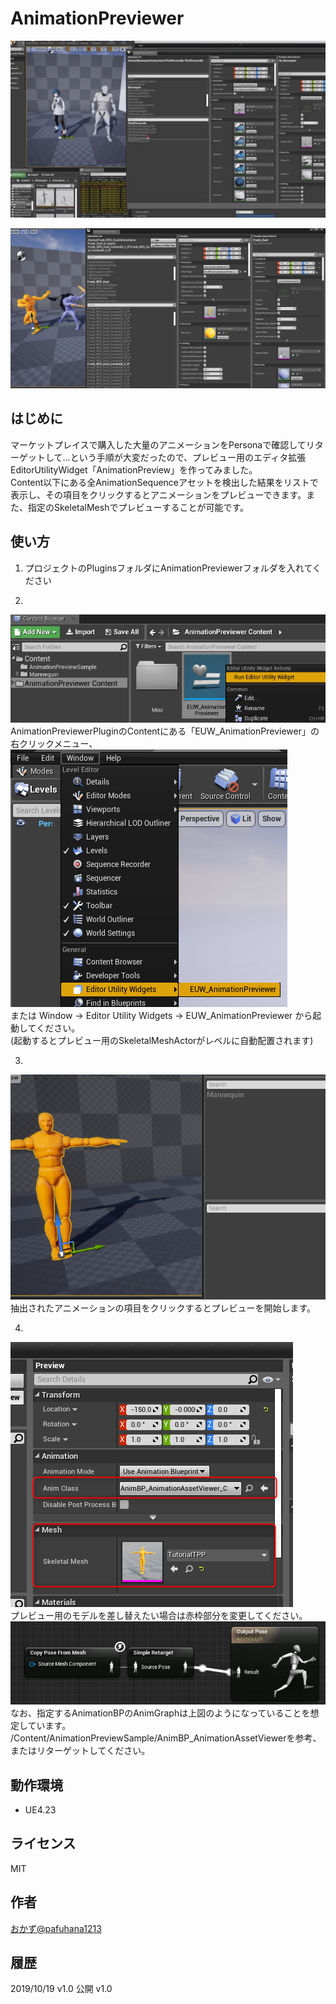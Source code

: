 # AnimationPreviewer
<img src="https://github.com/pafuhana1213/Screenshot/blob/master/AnimationPreview0.gif" width="640px">  

![](https://github.com/pafuhana1213/Screenshot/blob/master/AnimationPreview1.png)  
## はじめに
マーケットプレイスで購入した大量のアニメーションをPersonaで確認してリターゲットして…という手順が大変だったので、プレビュー用のエディタ拡張 EditorUtilityWidget「AnimationPreview」を作ってみました。  
Content以下にある全AnimationSequenceアセットを検出した結果をリストで表示し、その項目をクリックするとアニメーションをプレビューできます。また、指定のSkeletalMeshでプレビューすることが可能です。

## 使い方
1. プロジェクトのPluginsフォルダにAnimationPreviewerフォルダを入れてください

2. 
![](https://github.com/pafuhana1213/Screenshot/blob/master/AnimationPreview2.png)  
AnimationPreviewerPluginのContentにある「EUW_AnimationPreviewer」の右クリックメニュー、
![](https://github.com/pafuhana1213/Screenshot/blob/master/AnimationPreview4.png)  
または Window -> Editor Utility Widgets -> EUW_AnimationPreviewer から起動してください。  
(起動するとプレビュー用のSkeletalMeshActorがレベルに自動配置されます)  

3.   
![](https://github.com/pafuhana1213/Screenshot/blob/master/AnimationPreview5.gif)   
抽出されたアニメーションの項目をクリックするとプレビューを開始します。  

4.   
![](https://github.com/pafuhana1213/Screenshot/blob/master/AnimationPreview6.png)   
プレビュー用のモデルを差し替えたい場合は赤枠部分を変更してください。
![](https://github.com/pafuhana1213/Screenshot/blob/master/AnimationPreview7.png)   
なお、指定するAnimationBPのAnimGraphは上図のようになっていることを想定しています。  
/Content/AnimationPreviewSample/AnimBP_AnimationAssetViewerを参考、またはリターゲットしてください。


## 動作環境
- UE4.23

## ライセンス
MIT

## 作者
[おかず@pafuhana1213](https://twitter.com/pafuhana1213)

## 履歴
2019/10/19 v1.0 公開 v1.0
